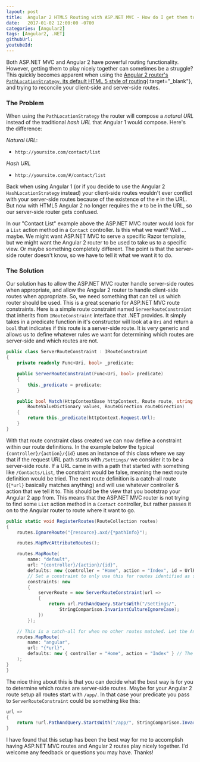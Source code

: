 ```yaml
---
layout: post
title:  Angular 2 HTML5 Routing with ASP.NET MVC - How do I get them to play nice together?
date:   2017-01-02 12:00:00 -0700
categories: [Angular2]
tags: [Angular2, .NET]
githubUrl: 
youtubeId:
---
```


Both ASP.NET MVC and Angular 2 have powerful routing functionality. However, getting them to play nicely together can sometimes be a struggle? This quickly becomes apparent when using the [Angular 2 router's `PathLocationStrategy`, its default HTML 5 style of routing](https://angular.io/docs/ts/latest/guide/router.html#!#browser-url-styles){:target="_blank"}, and trying to reconcile your client-side and server-side routes.


### The Problem

When using the `PathLocationStrategy` the router will compose a _natural URL_ instead of the traditional _hash URL_ that Angular 1 would compose. Here's the difference:

_Natural URL_:

* `http://yoursite.com/contact/list` 

_Hash URL_

* `http://yoursite.com/#/contact/list`

Back when using Angular 1 (or if you decide to use the Angular 2 `HashLocationStrategy` instead) your client-side routes wouldn't ever conflict with your server-side routes because of the existence of the `#` in the URL. But now with HTML5 Angular 2 no longer requires the `#` to be in the URL, so our server-side router gets confused. 

In our "Contact List" example above the ASP.NET MVC router would look for a `List` action method in a `Contact` controller. Is this what we want? Well ... maybe. We might want ASP.NET MVC to serve a specific Razor template, but we might want the Angular 2 router to be used to take us to a specific view. Or maybe something completely different. The point is that the server-side router doesn't know, so we have to tell it what we want it to do.

### The Solution

Our solution has to allow the ASP.NET MVC router handle server-side routes when appropriate, and allow the Angular 2 router to handle client-side routes when appropriate. So, we need something that can tell us which router should be used. This is a great scenario for ASP.NET MVC route constraints. Here is a simple route constraint named `ServerRouteConstraint` that inherits from `IRouteConstraint` interface that .NET provides. It simply takes in a predicate function in it's constructor will look at a `Uri` and return a `bool` that indicates if this route is a server-side route. It is very generic and allows us to define whatever rules we want for determining which routes are server-side and which routes are not.

```csharp
public class ServerRouteConstraint : IRouteConstraint
{
    private readonly Func<Uri, bool> _predicate;

    public ServerRouteConstraint(Func<Uri, bool> predicate)
    {
        this._predicate = predicate;
    }

    public bool Match(HttpContextBase httpContext, Route route, string parameterName, 
        RouteValueDictionary values, RouteDirection routeDirection)
    {
        return this._predicate(httpContext.Request.Url);
    }
}
```

With that route constraint class created we can now define a constraint within our route definitions. In the example below the typical `{controller}/{action}/{id}` uses an instance of this class where we say that if the request URL path starts with `/Settings/` we consider it to be a server-side route. If a URL came in with a path that started with something like `/Contacts/List`, the constraint would be false, meaning the next route definition would be tried. The next route definition is a catch-all route (`{*url}` basically matches anything) and will use whatever controller & action that we tell it to. This should be the view that you bootstrap your Angular 2 app from. This means that the ASP.NET MVC router is not trying to find some `List` action method in a `Contact` controller, but rather passes it on to the Angular router to route where it want to go.

```csharp
public static void RegisterRoutes(RouteCollection routes)
{
    routes.IgnoreRoute("{resource}.axd/{*pathInfo}");

    routes.MapMvcAttributeRoutes();

    routes.MapRoute(
        name: "default",
        url: "{controller}/{action}/{id}",
        defaults: new {controller = "Home", action = "Index", id = UrlParameter.Optional},
        // Set a constraint to only use this for routes identified as server-side routes
        constraints: new
        {
            serverRoute = new ServerRouteConstraint(url =>
            {
                return url.PathAndQuery.StartsWith("/Settings/", 
                    StringComparison.InvariantCultureIgnoreCase);
            })
        });

    // This is a catch-all for when no other routes matched. Let the Angular 2 router take care of it
    routes.MapRoute(
        name: "angular",
        url: "{*url}",
        defaults: new { controller = "Home", action = "Index" } // The view that bootstraps Angular 2
    );
}
}
```

The nice thing about this is that you can decide what the best way is for you to determine which routes are server-side routes. Maybe for your Angular 2 route setup all routes start with `/app/`. In that case your predicate you pass to `ServerRouteConstraint` could be something like this:

```csharp
url =>
{
    return !url.PathAndQuery.StartsWith("/app/", StringComparison.InvariantCultureIgnoreCase);
}
```

I have found that this setup has been the best way for me to accomplish having ASP.NET MVC routes and Angular 2 routes play nicely together. I'd welcome any feedback or questions you may have. Thanks!
